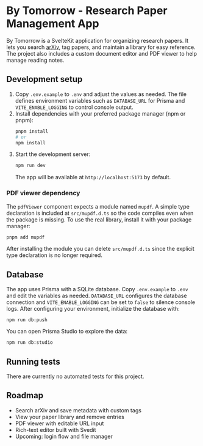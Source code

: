 # By Tomorrow - Research Paper Management App

By Tomorrow is a SvelteKit application for organizing research papers. It lets you search [arXiv](https://arxiv.org), tag papers, and maintain a library for easy reference. The project also includes a custom document editor and PDF viewer to help manage reading notes.

## Development setup

1. Copy `.env.example` to `.env` and adjust the values as needed. The file
   defines environment variables such as `DATABASE_URL` for Prisma and
   `VITE_ENABLE_LOGGING` to control console output.
2. Install dependencies with your preferred package manager (npm or pnpm):
   ```bash
   pnpm install
   # or
   npm install
   ```
3. Start the development server:
   ```bash
   npm run dev
   ```
   The app will be available at `http://localhost:5173` by default.

### PDF viewer dependency

The `pdfViewer` component expects a module named `mupdf`. A simple type
declaration is included at `src/mupdf.d.ts` so the code compiles even when the
package is missing. To use the real library, install it with your package
manager:

```bash
pnpm add mupdf
```

After installing the module you can delete `src/mupdf.d.ts` since the explicit
type declaration is no longer required.

## Database

The app uses Prisma with a SQLite database. Copy `.env.example` to `.env` and edit
the variables as needed. `DATABASE_URL` configures the database connection and
`VITE_ENABLE_LOGGING` can be set to `false` to silence console logs. After
configuring your environment, initialize the database with:
```
npm run db:push
```

You can open Prisma Studio to explore the data:
```bash
npm run db:studio
```

## Running tests

There are currently no automated tests for this project.

## Roadmap

- Search arXiv and save metadata with custom tags
- View your paper library and remove entries
- PDF viewer with editable URL input
- Rich-text editor built with Svedit
- Upcoming: login flow and file manager

